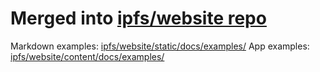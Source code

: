 # Merged into [ipfs/website repo](https://github.com/ipfs/website)

Markdown examples: [ipfs/website/static/docs/examples/](https://github.com/ipfs/website/tree/master/static/docs/examples)
App examples: [ipfs/website/content/docs/examples/](https://github.com/ipfs/website/tree/master/content/docs/examples)
